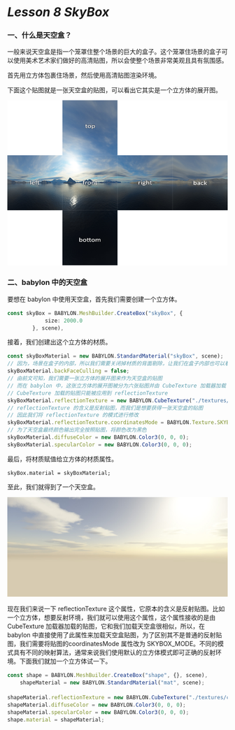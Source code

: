 # *Lesson 8 SkyBox*



### 一、什么是天空盒？

一般来说天空盒是指一个笼罩住整个场景的巨大的盒子。这个笼罩住场景的盒子可以使用美术艺术家们做好的高清贴图，所以会使整个场景非常美观且具有氛围感。

首先用立方体包裹住场景，然后使用高清贴图渲染环境。

下面这个贴图就是一张天空盒的贴图，可以看出它其实是一个立方体的展开图。



![cubemaps_skybox](images/cubemaps_skybox.png)



### 二、babylon 中的天空盒

要想在 babylon 中使用天空盒，首先我们需要创建一个立方体。

```typescript
const skyBox = BABYLON.MeshBuilder.CreateBox("skyBox", {
            size: 2000.0
        }, scene),
```

接着，我们创建出这个立方体的材质。

```typescript
const skyBoxMaterial = new BABYLON.StandardMaterial("skyBox", scene);
// 因为，场景在盒子的内部，所以我们需要关闭掉材质的背面剔除，让我们在盒子内部也可以看到盒子。
skyBoxMaterial.backFaceCulling = false;
// 由前文可知，我们需要一张立方体的展开图来作为天空盒的贴图
// 而在 babylon 中，这张立方体的展开图被分为六张贴图并由 CubeTexture 加载器加载
// CubeTexture 加载的贴图只能被应用到 reflectionTexture 
skyBoxMaterial.reflectionTexture = new BABYLON.CubeTexture("./textures/cube/box", scene);
// reflectionTexture 的含义是反射贴图，而我们是想要获得一张天空盒的贴图
// 因此我们将 reflectionTexture 的模式进行修改
skyBoxMaterial.reflectionTexture.coordinatesMode = BABYLON.Texture.SKYBOX_MODE;
// 为了天空盒最终颜色输出完全按照贴图，将颜色改为黑色
skyBoxMaterial.diffuseColor = new BABYLON.Color3(0, 0, 0);
skyBoxMaterial.specularColor = new BABYLON.Color3(0, 0, 0);

```

最后，将材质赋值给立方体的材质属性。

```
skyBox.material = skyBoxMaterial;
```

至此，我们就得到了一个天空盒。

![](images/skybox.png)



现在我们来说一下 reflectionTexture 这个属性，它原本的含义是反射贴图。比如一个立方体，想要反射环境，我们就可以使用这个属性，这个属性接收的是由 CubeTexture 加载器加载的贴图，它和我们加载天空盒很相似，所以，在 babylon 中直接使用了此属性来加载天空盒贴图，为了区别其不是普通的反射贴图，我们需要将贴图的coordinatesMode 属性改为 SKYBOX_MODE。不同的模式具有不同的映射算法，通常来说我们使用默认的立方体模式即可正确的反射环境。下面我们就加一个立方体试一下。

```typescript
const shape = BABYLON.MeshBuilder.CreateBox("shape", {}, scene),
    shapeMaterial = new BABYLON.StandardMaterial("mat", scene);
            
shapeMaterial.reflectionTexture = new BABYLON.CubeTexture("./textures/cube/box", scene);
shapeMaterial.diffuseColor = new BABYLON.Color3(0, 0, 0);
shapeMaterial.specularColor = new BABYLON.Color3(0, 0, 0);
shape.material = shapeMaterial;
```

